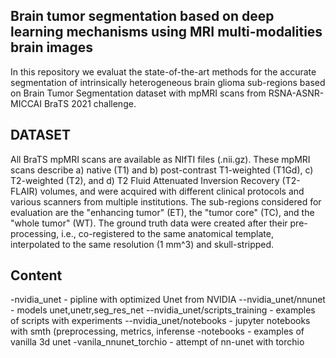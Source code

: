 ## Brain tumor segmentation based on deep learning mechanisms using MRI multi-modalities brain images
In this repository we evaluat the state-of-the-art methods for the accurate segmentation of intrinsically heterogeneous brain glioma sub-regions based on Brain Tumor Segmentation dataset with mpMRI scans from RSNA-ASNR-MICCAI BraTS 2021 challenge.

## DATASET
  All BraTS mpMRI scans are available as NIfTI files (.nii.gz). These mpMRI scans describe a) native (T1) and b) post-contrast T1-weighted (T1Gd), c) T2-weighted (T2), and d) T2 Fluid Attenuated Inversion Recovery (T2-FLAIR) volumes, and were acquired with different clinical protocols and various scanners from multiple institutions. The sub-regions considered for evaluation are the "enhancing tumor" (ET), the "tumor core" (TC), and the "whole tumor" (WT). The ground truth data were created after their pre-processing, i.e., co-registered to the same anatomical template, interpolated to the same resolution (1 mm^3) and skull-stripped.
 
## Content

 -nvidia_unet - pipline with optimized Unet from NVIDIA
     --nvidia_unet/nnunet - models unet,unetr,seg_res_net
     --nvidia_unet/scripts_training - examples of scripts with experiments
     --nvidia_unet/notebooks - jupyter notebooks with smth (preprocessing, metrics, inferense
 -notebooks - examples of vanilla 3d unet
 -vanila_nnunet_torchio - attempt of nn-unet with torchio
 

